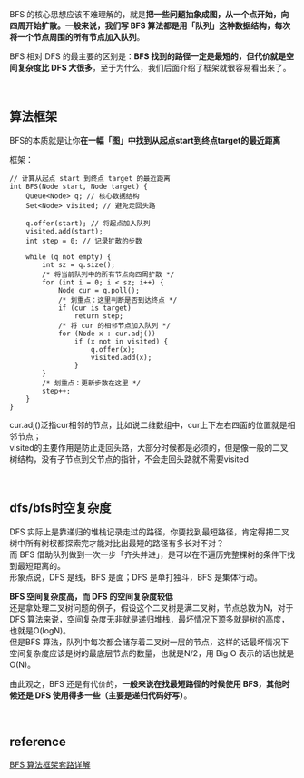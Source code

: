 BFS 的核心思想应该不难理解的，就是**把一些问题抽象成图，从一个点开始，向四周开始扩散。一般来说，我们写 BFS 算法都是用「队列」这种数据结构，每次将一个节点周围的所有节点加入队列**。

BFS 相对 DFS 的最主要的区别是：**BFS 找到的路径一定是最短的，但代价就是空间复杂度比 DFS 大很多**，至于为什么，我们后面介绍了框架就很容易看出来了。

&nbsp;
## 算法框架
BFS的本质就是让你**在一幅「图」中找到从起点start到终点target的最近距离**  

框架：
```
// 计算从起点 start 到终点 target 的最近距离
int BFS(Node start, Node target) {
    Queue<Node> q; // 核心数据结构
    Set<Node> visited; // 避免走回头路

    q.offer(start); // 将起点加入队列
    visited.add(start);
    int step = 0; // 记录扩散的步数

    while (q not empty) {
        int sz = q.size();
        /* 将当前队列中的所有节点向四周扩散 */
        for (int i = 0; i < sz; i++) {
            Node cur = q.poll();
            /* 划重点：这里判断是否到达终点 */
            if (cur is target)
                return step;
            /* 将 cur 的相邻节点加入队列 */
            for (Node x : cur.adj())
                if (x not in visited) {
                    q.offer(x);
                    visited.add(x);
                }
        }
        /* 划重点：更新步数在这里 */
        step++;
    }
}
```
cur.adj()泛指cur相邻的节点，比如说二维数组中，cur上下左右四面的位置就是相邻节点；  
visited的主要作用是防止走回头路，大部分时候都是必须的，但是像一般的二叉树结构，没有子节点到父节点的指针，不会走回头路就不需要visited

&nbsp;
## dfs/bfs时空复杂度
DFS 实际上是靠递归的堆栈记录走过的路径，你要找到最短路径，肯定得把二叉树中所有树杈都探索完才能对比出最短的路径有多长对不对？   
而 BFS 借助队列做到一次一步「齐头并进」，是可以在不遍历完整棵树的条件下找到最短距离的。   
形象点说，DFS 是线，BFS 是面；DFS 是单打独斗，BFS 是集体行动。

**BFS 空间复杂度高，而 DFS 的空间复杂度较低**  
还是拿处理二叉树问题的例子，假设这个二叉树是满二叉树，节点总数为N，对于 DFS 算法来说，空间复杂度无非就是递归堆栈，最坏情况下顶多就是树的高度，也就是O(logN)。  
但是BFS 算法，队列中每次都会储存着二叉树一层的节点，这样的话最坏情况下空间复杂度应该是树的最底层节点的数量，也就是N/2，用 Big O 表示的话也就是O(N)。 

由此观之，BFS 还是有代价的，**一般来说在找最短路径的时候使用 BFS，其他时候还是 DFS 使用得多一些（主要是递归代码好写）**。

&nbsp;
## reference
[BFS 算法框架套路详解](https://mp.weixin.qq.com/s/WH_XGm1-w5882PnenymZ7g)  
